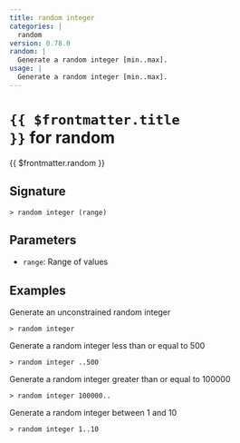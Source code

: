 ```yaml
---
title: random integer
categories: |
  random
version: 0.78.0
random: |
  Generate a random integer [min..max].
usage: |
  Generate a random integer [min..max].
---
```


# <code>{{ $frontmatter.title }}</code> for random

<div class='command-title'>{{ $frontmatter.random }}</div>

## Signature

```> random integer (range)```

## Parameters

 -  `range`: Range of values

## Examples

Generate an unconstrained random integer
```shell
> random integer

```

Generate a random integer less than or equal to 500
```shell
> random integer ..500

```

Generate a random integer greater than or equal to 100000
```shell
> random integer 100000..

```

Generate a random integer between 1 and 10
```shell
> random integer 1..10

```
